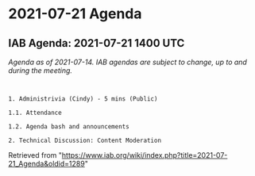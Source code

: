 




2021-07-21 Agenda
=================





IAB Agenda: 2021-07-21 1400 UTC
-------------------------------


*Agenda as of 2021-07-14. IAB agendas are subject to change, up to and during the meeting.*




```


1. Administrivia (Cindy) - 5 mins (Public)

1.1. Attendance

1.2. Agenda bash and announcements 

2. Technical Discussion: Content Moderation

```





Retrieved from "<https://www.iab.org/wiki/index.php?title=2021-07-21_Agenda&oldid=1289>"


